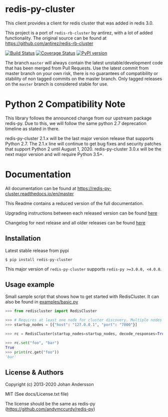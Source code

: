 # redis-py-cluster

This client provides a client for redis cluster that was added in redis 3.0.

This project is a port of `redis-rb-cluster` by antirez, with a lot of added functionality. The original source can be found at https://github.com/antirez/redis-rb-cluster

[![Build Status](https://travis-ci.org/Grokzen/redis-py-cluster.svg?branch=master)](https://travis-ci.org/Grokzen/redis-py-cluster) [![Coverage Status](https://coveralls.io/repos/Grokzen/redis-py-cluster/badge.png)](https://coveralls.io/r/Grokzen/redis-py-cluster) [![PyPI version](https://badge.fury.io/py/redis-py-cluster.svg)](http://badge.fury.io/py/redis-py-cluster)

The branch `master` will always contain the latest unstable/development code that has been merged from Pull Requests. Use the latest commit from master branch on your own risk, there is no guarantees of compatibility or stability of non tagged commits on the master branch. Only tagged releases on the `master` branch is considered stable for use.


# Python 2 Compatibility Note

This library follows the announced change from our upstream package redis-py. Due to this,
we will follow the same python 2.7 deprecation timeline as stated in there.

redis-py-cluster 2.1.x will be the last major version release that supports Python 2.7.
The 2.1.x line will continue to get bug fixes and security patches that
support Python 2 until August 1, 2020. redis-py-cluster 3.0.x will be the next major
version and will require Python 3.5+.


# Documentation

All documentation can be found at https://redis-py-cluster.readthedocs.io/en/master

This Readme contains a reduced version of the full documentation.

Upgrading instructions between each released version can be found [here](docs/upgrading.rst)

Changelog for next release and all older releases can be found [here](docs/release-notes.rst)



## Installation

Latest stable release from pypi

```
$ pip install redis-py-cluster
```

This major version of `redis-py-cluster` supports `redis-py >=3.0.0, <4.0.0`.



## Usage example

Small sample script that shows how to get started with RedisCluster. It can also be found in [examples/basic.py](examples/basic.py)

```python
>>> from rediscluster import RedisCluster

>>> # Requires at least one node for cluster discovery. Multiple nodes is recommended.
>>> startup_nodes = [{"host": "127.0.0.1", "port": "7000"}]

>>> rc = RedisCluster(startup_nodes=startup_nodes, decode_responses=True)

>>> rc.set("foo", "bar")
True
>>> print(rc.get("foo"))
'bar'
```



## License & Authors

Copyright (c) 2013-2020 Johan Andersson

MIT (See docs/License.txt file)

The license should be the same as redis-py (https://github.com/andymccurdy/redis-py)
